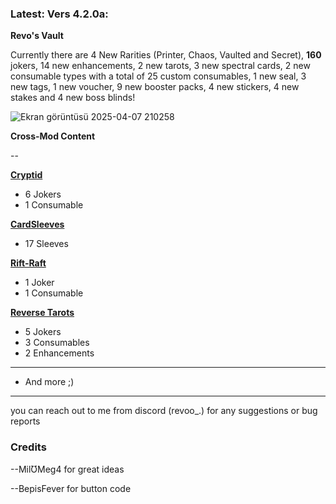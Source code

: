 
### Latest: Vers 4.2.0a:

**Revo's Vault**

Currently there are 4 New Rarities (Printer, Chaos, Vaulted and Secret), **160** jokers, 14 new enhancements, 2 new tarots, 3 new spectral cards, 2 new consumable types with a total of 25 custom consumables, 1 new seal, 3 new tags, 1 new voucher, 9 new booster packs, 4 new stickers, 4 new stakes and 4 new boss blinds!

![Ekran görüntüsü 2025-04-07 210258](https://github.com/user-attachments/assets/848fe3cf-1f36-4f75-ba4b-24d423bd9cb3)

 **Cross-Mod Content**

--

**[Cryptid](https://github.com/MathIsFun0/Cryptid)**

- 6 Jokers
- 1 Consumable

**[CardSleeves](https://github.com/larswijn/CardSleeves)**

- 17 Sleeves

**[Rift-Raft](https://github.com/vitellaryjr/RiftRaft)**

- 1 Joker
- 1 Consumable

**[Reverse Tarots](https://github.com/SkywardTARDIS/balatro_reverse_tarots)**

- 5 Jokers
- 3 Consumables
- 2 Enhancements

----

- And more ;)

------


you can reach out to me from discord (revoo_.) for any suggestions or bug reports


### Credits

--MilƱMeg4 for great ideas

--BepisFever for button code
